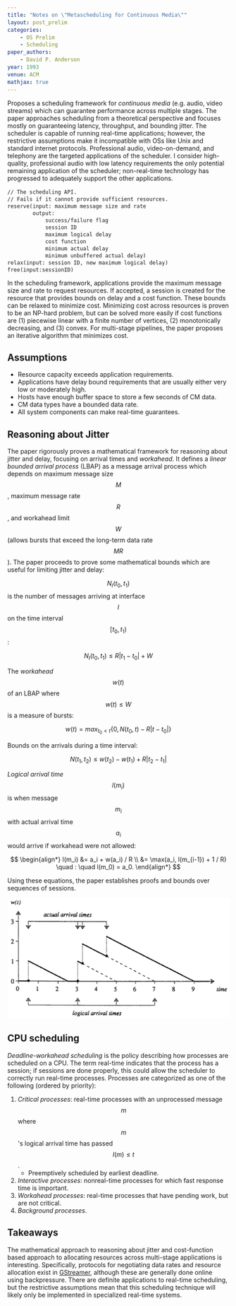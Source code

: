 ```yaml
---
title: "Notes on \"Metascheduling for Continuous Media\""
layout: post_prelim
categories:
    - OS Prelim
    - Scheduling
paper_authors:
    - David P. Anderson
year: 1993
venue: ACM
mathjax: true
---
```


Proposes a scheduling framework for *continuous media* (e.g. audio, video streams) which can guarantee performance across multiple stages.
The paper approaches scheduling from a theoretical perspective and focuses mostly on guaranteeing latency, throughput, and bounding jitter.
The scheduler is capable of running real-time applications; however, the restrictive assumptions make it incompatible with OSs like Unix and standard internet protocols.
Professional audio, video-on-demand, and telephony are the targeted applications of the scheduler. I consider high-quality, professional audio with low latency requirements the only potential remaining application of the scheduler; non-real-time technology has progressed to adequately support the other applications.

```
// The scheduling API.
// Fails if it cannot provide sufficient resources.
reserve(input: maximum message size and rate 
        output:
            success/failure flag
            session ID
            maximum logical delay
            cost function 
            minimum actual delay
            minimum unbuffered actual delay)
relax(input: session ID, new maximum logical delay)
free(input:sessionID)
```

In the scheduling framework, applications provide the maximum message size and rate to request resources.
If accepted, a session is created for the resource that provides bounds on delay and a cost function.
These bounds can be relaxed to minimize cost.
Minimizing cost across resources is proven to be an NP-hard problem, but can be solved more easily if cost functions are (1) piecewise linear with a finite number of vertices, (2) monotonically decreasing, and (3) convex.
For multi-stage pipelines, the paper proposes an iterative algorithm that minimizes cost.

## Assumptions

- Resource capacity exceeds application requirements.
- Applications have delay bound requirements that are usually either very low or moderately high.
- Hosts have enough buffer space to store a few seconds of CM data.
- CM data types have a bounded data rate.
- All system components can make real-time guarantees.

## Reasoning about Jitter

The paper rigorously proves a mathematical framework for reasoning about jitter and delay, focusing on arrival times and *workahead*.
It defines a *linear bounded arrival process* (LBAP) as a message arrival process which depends on maximum message size $$M$$, maximum message rate $$R$$, and workahead limit $$W$$ (allows bursts that exceed the long-term data rate $$MR$$).
The paper proceeds to prove some mathematical bounds which are useful for limiting jitter and delay:

$$N_I(t_0, t_1)$$ is the number of messages arriving at interface $$I$$ on the time interval $$[t_0, t_1)$$:

$$ N_I(t_0, t_1) \leq R|t_1 - t_0| + W $$

The *workahead* $$w(t)$$ of an LBAP where $$ w(t) \leq W $$ is a measure of bursts:

$$ w(t) = max_{t_0 < t} \{0, N(t_0, t) - R|t - t_0| \} $$

Bounds on the arrivals during a time interval:

$$ N(t_1, t_2) \leq w(t_2) - w(t_1) + R | t_2 - t_1 | $$

*Logical arrival time* $$l(m_i)$$ is when message $$m_i$$ with actual arrival time $$ a_i $$ would arrive if workahead were not allowed:

$$ \begin{align*}
l(m_i) &= a_i + w(a_i) / R \\
&= \max(a_i, l(m_{i-1}) + 1 / R) \quad : \quad l(m_0) = a_0.
\end{align*} $$

Using these equations, the paper establishes proofs and bounds over sequences of sessions.

![Graph of workahead and arrival times.](/assets/pictures/posts/os_prelim/meta_scheduling_arrival_times.png)

## CPU scheduling

*Deadline-workahead scheduling* is the policy describing how processes are scheduled on a CPU. The term real-time indicates that the process has a session; if sessions are done properly, this could allow the scheduler to correctly run real-time processes. Processes are categorized as one of the following (ordered by priority):

1. *Critical processes*: real-time processes with an unprocessed message $$m$$ where $$m$$'s logical arrival time has passed $$l(m) \leq t$$.
   - Preemptively scheduled by earliest deadline.
2. *Interactive processes*: nonreal-time processes for which fast response time is important.
3. *Workahead processes*: real-time processes that have pending work, but are not critical.
4. *Background processes*.

## Takeaways

The mathematical approach to reasoning about jitter and cost-function based approach to allocating resources across multi-stage applications is interesting.
Specifically, protocols for negotiating data rates and resource allocation exist in [GStreamer](https://gstreamer.freedesktop.org/), although these are generally done online using backpressure.
There are definite applications to real-time scheduling, but the restrictive assumptions mean that this scheduling technique will likely only be implemented in specialized real-time systems.
